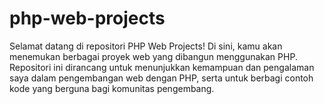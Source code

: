 # php-web-projects
Selamat datang di repositori PHP Web Projects! Di sini, kamu akan menemukan berbagai proyek web yang dibangun menggunakan PHP. Repositori ini dirancang untuk menunjukkan kemampuan dan pengalaman saya dalam pengembangan web dengan PHP, serta untuk berbagi contoh kode yang berguna bagi komunitas pengembang.

